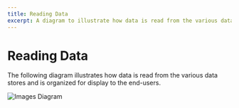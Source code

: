 ```yaml
---
title: Reading Data
excerpt: A diagram to illustrate how data is read from the various data stores and is organized for display to the end-users.
---
```


# Reading Data

The following diagram illustrates how data is read from the various data stores and is organized for display to the end-users.

![Images Diagram](images/reading-data.svg)
